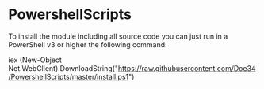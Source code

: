 # PowershellScripts

To install the module including all source code you can just run in a PowerShell v3 or higher the following command:
	
iex (New-Object Net.WebClient).DownloadString("https://raw.githubusercontent.com/Doe34/PowershellScripts/master/install.ps1")
